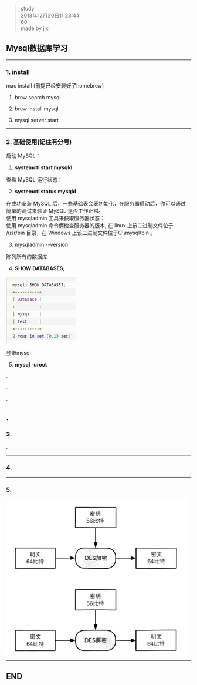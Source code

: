 > study  
> 2018年12月20日11:23:44       
> 60  
>made by jixi  

## Mysql数据库学习


----------


### 1. install

mac install (前提已经安装好了homebrew)  



1. brew search mysql  

2. brew install mysql  

3. mysql.server start

----------

### 2. 基础使用(记住有分号)  
启动 MySQL：  

1. <b>systemctl start mysqld</b>  

查看 MySQL 运行状态：  

2. <b>systemctl status mysqld</b>  

在成功安装 MySQL 后，一些基础表会表初始化，在服务器启动后，你可以通过简单的测试来验证 MySQL 是否工作正常。  
使用 mysqladmin 工具来获取服务器状态：  
使用 mysqladmin 命令俩检查服务器的版本, 在 linux 上该二进制文件位于 /usr/bin 目录，在 Windows 上该二进制文件位于C:\mysql\bin 。  

3. mysqladmin --version  

陈列所有的数据库  

4. <b>SHOW DATABASES;</b>  

![enter description here](https://www.github.com/jixiyu/images3/raw/master/小书匠/1545277637735.png)  

登录mysql  

5. <b>mysql -uroot </b>  


. <b></b>  

. <b></b>  

. <b></b>  

. <b></b>  
----------





### 3. 


. <b></b>  

----------

### 4. 


----------

### 5. 


<img src="https://www.github.com/jixiyu/images3/raw/master/小书匠/1541557686265.png" width="500" hegiht="500" align="center" /> 

----------
## END

